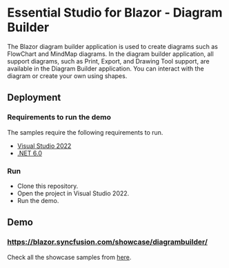 # Essential Studio for Blazor - Diagram Builder

The Blazor diagram builder application is used to create diagrams such as FlowChart and MindMap diagrams. In the diagram builder application, all support diagrams, such as Print, Export, and Drawing Tool support, are available in the Diagram Builder application. You can interact with the diagram or create your own using shapes.

## Deployment

### Requirements to run the demo

The samples require the following requirements to run.

* [Visual Studio 2022](https://visualstudio.microsoft.com/vs/)
* [.NET 6.0](https://dotnet.microsoft.com/en-us/download/dotnet/6.0)

### Run

* Clone this repository.
* Open the project in Visual Studio 2022.
* Run the demo.

## Demo

### <a href="https://blazor.syncfusion.com/showcase/diagrambuilder/" target="_blank">https://blazor.syncfusion.com/showcase/diagrambuilder/</a>

Check all the showcase samples from <a href="https://blazor.syncfusion.com" target="_blank">here</a>.
